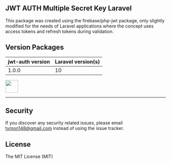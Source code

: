 ## JWT AUTH Multiple Secret Key Laravel

This package was created using the firebase/php-jwt package, only slightly modified for the needs of Laravel applications where the concept uses access tokens and refresh tokens during validation.

## Version Packages

| jwt-auth version | Laravel version(s) |
| ---------------- | ------------------ |
| 1.0.0            | 10                 |

[<img src="https://user-images.githubusercontent.com/1801923/57975478-a7a88900-79c1-11e9-924b-d7fa742f743b.png" height="40">](https://www.patreon.com/bePatron?u=11815122)

---

## Security

If you discover any security related issues, please email tymon148@gmail.com instead of using the issue tracker.

## License

The MIT License (MIT)
